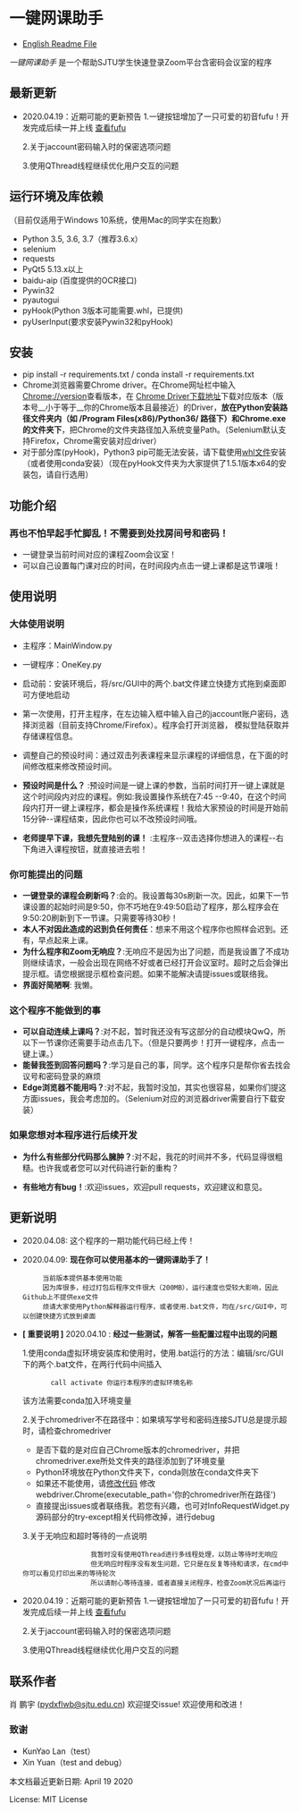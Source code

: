 # 一键网课助手

* [English Readme File](http://github.com/pydxflwb/KeyAssistant/tree/master/doc/readme_en.md)

_一键网课助手_ 是一个帮助SJTU学生快速登录Zoom平台含密码会议室的程序


 ## 最新更新
  * 2020.04.19：近期可能的更新预告
	1.一键按钮增加了一只可爱的初音fufu！开发完成后续一并上线 [查看fufu](https://gothub.com/pydxflwb/KeyAssistant/github_video/fufu.mp4)
		
	2.关于jaccount密码输入时的保密选项问题
	
	3.使用QThread线程继续优化用户交互的问题  

 ## 运行环境及库依赖
 （目前仅适用于Windows 10系统，使用Mac的同学实在抱歉）
 * Python 3.5, 3.6, 3.7（推荐3.6.x）
 * selenium
 * requests	 
 * PyQt5 5.13.x以上
 * baidu-aip (百度提供的OCR接口)
 * Pywin32
 * pyautogui
 * pyHook(Python 3版本可能需要.whl，已提供)
 * pyUserInput(要求安装Pywin32和pyHook)
 
 ## 安装
 * pip install -r requirements.txt / conda install -r requirements.txt
 * Chrome浏览器需要Chrome driver。在Chrome网址栏中输入[Chrome://version](Chrome://version)查看版本，在
 [Chrome Driver下载地址](http://chromedriver.storage.googleapis.com/index.html)下载对应版本（版本号__小于等于__你的Chrome版本且最接近）的Driver，__放在Python安装路径文件夹内（如 /Program Files(x86)/Python36/ 路径下）和Chrome.exe的文件夹下__，把Chrome的文件夹路径加入系统变量Path。（Selenium默认支持Firefox，Chrome需安装对应driver）
 * 对于部分库(pyHook)，Python3 pip可能无法安装，请下载使用[whl文件](https://www.lfd.uci.edu/~gohlke/pythonlibs/#pyHook)安装（或者使用conda安装）（现在pyHook文件夹为大家提供了1.5.1版本x64的安装包，请自行选用）
 
 ## 功能介绍
 
 ### 再也不怕早起手忙脚乱！不需要到处找房间号和密码！
 * 一键登录当前时间对应的课程Zoom会议室！
 * 可以自己设置每门课对应的时间，在时间段内点击一键上课都是这节课哦！
  
 ## 使用说明
 ### 大体使用说明
 * 主程序：MainWindow.py
 * 一键程序：OneKey.py 
 * 启动前：安装环境后，将/src/GUI中的两个.bat文件建立快捷方式拖到桌面即可方便地启动
 * 第一次使用，打开主程序，在左边输入框中输入自己的jaccount账户密码，选择浏览器（目前支持Chrome/Firefox）。程序会打开浏览器，
 模拟登陆获取并存储课程信息。
 
 * 调整自己的预设时间：通过双击列表课程来显示课程的详细信息，在下面的时间修改框来修改预设时间。
 * __预设时间是什么？__ :预设时间是一键上课的参数，当前时间打开一键上课就是这个时间段内对应的课程。例如:我设置操作系统在7:45
 --9:40，在这个时间段内打开一键上课程序，都会是操作系统课程！我给大家预设的时间是开始前15分钟--课程结束，因此你也可以不改预设时间哦。
 * __老师提早下课，我想先登陆别的课！__ :主程序--双击选择你想进入的课程--右下角进入课程按钮，就直接进去啦！
 
 
 ### 你可能提出的问题
 * __一键登录的课程会刷新吗？__:会的。我设置每30s刷新一次。因此，如果下一节课设置的起始时间是9:50，你不巧地在9:49:50启动了程序，那么程序会在9:50:20刷新到下一节课。只需要等待30秒！
 * __本人不对因此造成的迟到负任何责任__：想来不用这个程序你也照样会迟到。还有，早点起来上课。
 * __为什么程序和Zoom无响应？__:无响应不是因为出了问题，而是我设置了不成功则继续请求，一般会出现在网络不好或者已经打开会议室时。超时之后会弹出提示框。请您根据提示框检查问题。如果不能解决请提issues或联络我。
 * __界面好简陋啊__: 我懒。
 
 ### 这个程序不能做到的事
 * __可以自动连续上课吗？__:对不起，暂时我还没有写这部分的自动模块QwQ，所以下一节课你还需要手动点击几下。（但是只要两步！打开一键程序，点击一键上课。）
 * __能替我签到回答问题吗？__:学习是自己的事，同学。这个程序只是帮你省去找会议号和密码登录的麻烦
 * __Edge浏览器不能用吗？__:对不起，我暂时没加，其实也很容易，如果你们提这方面issues，我会考虑加的。（Selenium对应的浏览器driver需要自行下载安装）
 
 ### 如果您想对本程序进行后续开发
 * __为什么有些部分代码那么臃肿？__:对不起，我花的时间并不多，代码显得很粗糙。也许我或者您可以对代码进行新的重构？

 * __有些地方有bug！__:欢迎issues，欢迎pull requests，欢迎建议和意见。
  
  
 
 ## 更新说明
 
 * 2020.04.08:  这个程序的一期功能代码已经上传！
 * 2020.04.09:  __现在你可以使用基本的一键网课助手了！__
            
            当前版本提供基本使用功能
            因为库很多，经过打包后程序文件很大（200MB），运行速度也受较大影响，因此Github上不提供exe文件
            烦请大家使用Python解释器运行程序，或者使用.bat文件，均在/src/GUI中，可以创建快捷方式放到桌面            
 * __[ 重要说明 ]__ 2020.04.10 : __经过一些测试，解答一些配置过程中出现的问题__
            
   1.使用conda虚拟环境安装库和使用时，使用.bat运行的方法：编辑/src/GUI下的两个.bat文件，在两行代码中间插入
  
              call activate 你运行本程序的虚拟环境名称
    该方法需要conda加入环境变量
            
   2.关于chromedriver不在路径中：如果填写学号和密码连接SJTU总是提示超时，请检查chromedriver
      
      * 是否下载的是对应自己Chrome版本的chromedriver，并把chromedriver.exe所处文件夹的路径添加到了环境变量
      * Python环境放在Python文件夹下，conda则放在conda文件夹下
      * 如果还不能使用，请[修改代码](https://github.com/pydxflwb/KeyAssistant/blob/261a81c0b417f124d68a51a0bb6af3d3213fe0d9/src/GUI/MainWindow.py#L81)
                修改webdriver.Chrome(executable_path='你的chromedriver所在路径')
      * 直接提出issues或者联络我。若您有兴趣，也可对InfoRequestWidget.py源码部分的try-except相关代码修改掉，进行debug
                
   3.关于无响应和超时等待的一点说明
    
                        我暂时没有使用QThread进行多线程处理，以防止等待时无响应
                        但无响应时程序没有发生问题，它只是在反复等待和请求，在cmd中你可以看见打印出来的等待轮次
                        所以请耐心等待连接，或者直接关闭程序，检查Zoom状况后再运行

 * 2020.04.19：近期可能的更新预告
	1.一键按钮增加了一只可爱的初音fufu！开发完成后续一并上线 [查看fufu](https://gothub.com/pydxflwb/KeyAssistant/github_video/fufu.mp4)
		
	2.关于jaccount密码输入时的保密选项问题
	
	3.使用QThread线程继续优化用户交互的问题
  
  
  
 ## 联系作者
 肖 鹏宇  (pydxflwb@sjtu.edu.cn)
 欢迎提交issue! 欢迎使用和改进！


 ### 致谢
   * KunYao Lan（test）
   * Xin Yuan（test and debug）
   
  
 本文档最近更新日期: April 19 2020
 
 License: MIT License
